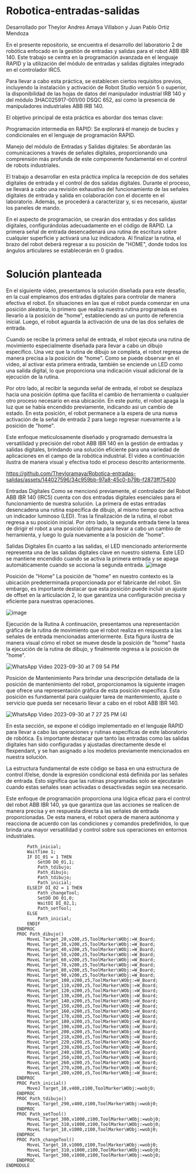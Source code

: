 # Robotica-entradas-salidas
Desarrollado por Theylor Andres Amaya Villabon y  Juan Pablo Ortiz Mendoza


En el presente repositorio, se encuentra el desarrollo del laboratorio 2 de robótica enfocado en la gestión de entradas y salidas para el robot ABB IBR 140. Este trabajo se centra en la programación avanzada en el lenguaje RAPID y la utilización del módulo de entradas y salidas digitales integrado en el controlador IRC5.

Para llevar a cabo esta práctica, se establecen ciertos requisitos previos, incluyendo la instalación y activación de Robot Studio versión 5 o superior, la disponibilidad de las hojas de datos del manipulador industrial IRB 140 y del módulo 3HAC025917-001/00 DSQC 652, así como la presencia de manipuladores industriales ABB IRB 140.

El objetivo principal de esta práctica es abordar dos temas clave:

Programación intermedia en RAPID: Se explorará el manejo de bucles y condicionales en el lenguaje de programación RAPID.

Manejo del módulo de Entradas y Salidas digitales: Se abordarán las comunicaciones a través de señales digitales, proporcionando una comprensión más profunda de este componente fundamental en el control de robots industriales.

El trabajo a desarrollar en esta práctica implica la recepción de dos señales digitales de entrada y el control de dos salidas digitales. Durante el proceso, se llevará a cabo una revisión exhaustiva del funcionamiento de las señales digitales de entrada y salida en colaboración con el docente en el laboratorio. Además, se procederá a caracterizar y, si es necesario, ajustar los paneles de mando.

En el aspecto de programación, se crearán dos entradas y dos salidas digitales, configurándolas adecuadamente en el código de RAPID. La primera señal de entrada desencadenará una rutina de escritura sobre cualquier superficie y activará una luz indicadora. Al finalizar la rutina, el brazo del robot deberá regresar a su posición de "HOME", donde todos los ángulos articulares se establecerán en 0 grados.

# Solución planteada

En el siguiente video, presentamos la solución diseñada para este desafío, en la cual empleamos dos entradas digitales para controlar de manera efectiva el robot. En situaciones en las que el robot pueda comenzar en una posición aleatoria, lo primero que realiza nuestra rutina programada es llevarlo a la posición de "home", estableciendo así un punto de referencia inicial. Luego, el robot aguarda la activación de una de las dos señales de entrada.

Cuando se recibe la primera señal de entrada, el robot ejecuta una rutina de movimiento especialmente diseñada para llevar a cabo un dibujo específico. Una vez que la rutina de dibujo se completa, el robot regresa de manera precisa a la posición de "home". Como se puede observar en el video, al activar esta primera entrada, también se enciende un LED como una salida digital, lo que proporciona una indicación visual adicional de la ejecución de la rutina.

Por otro lado, al recibir la segunda señal de entrada, el robot se desplaza hacia una posición óptima que facilita el cambio de herramienta o cualquier otro proceso necesario en esa ubicación. En este punto, el robot apaga la luz que se había encendido previamente, indicando así un cambio de estado. En esta posición, el robot permanece a la espera de una nueva activación de la señal de entrada 2 para luego regresar nuevamente a la posición de "home".

Este enfoque meticulosamente diseñado y programado demuestra la versatilidad y precisión del robot ABB IBR 140 en la gestión de entradas y salidas digitales, brindando una solución eficiente para una variedad de aplicaciones en el campo de la robótica industrial. El video a continuación ilustra de manera visual y efectiva todo el proceso descrito anteriormente.

https://github.com/Theyloramaya/Robotica-entradas-salidas/assets/144027596/34c959bb-97a8-45c0-b79b-f2873ff75400

Entradas Digitales
Como se mencionó previamente, el controlador del Robot ABB IBR 140 (IRC5) cuenta con dos entradas digitales esenciales para el funcionamiento de nuestra solución. La primera de estas entradas desencadena una rutina específica de dibujo, al mismo tiempo que activa un indicador luminoso (LED). Tras la finalización de la rutina, el robot regresa a su posición inicial. Por otro lado, la segunda entrada tiene la tarea de dirigir el robot a una posición óptima para llevar a cabo un cambio de herramienta, y luego lo guía nuevamente a la posición de "home".

Salidas Digitales
En cuanto a las salidas, el LED mencionado anteriormente representa una de las salidas digitales clave en nuestro sistema. Este LED se mantiene encendido cuando se activa la primera entrada y se apaga automáticamente cuando se acciona la segunda entrada.
![image](https://github.com/Theyloramaya/Robotica-entradas-salidas/assets/144027596/e53ffa8e-7683-4a1c-9b16-94277a0f2ef9)


Posición de "Home"
La posición de "home" en nuestro contexto es la ubicación predeterminada proporcionada por el fabricante del robot. Sin embargo, es importante destacar que esta posición puede incluir un ajuste de offset en la articulación 2, lo que garantiza una configuración precisa y eficiente para nuestras operaciones.

![image](https://github.com/Theyloramaya/Robotica-entradas-salidas/assets/144027596/08755ad3-dd26-43e3-9126-31733109e66a)

Ejecución de la Rutina
A continuación, presentamos una representación gráfica de la rutina de movimiento que el robot realiza en respuesta a las señales de entrada mencionadas anteriormente. Esta figura ilustra de manera visual cómo el robot se mueve desde la posición de "home" hasta la ejecución de la rutina de dibujo, y finalmente regresa a la posición de "home".

![WhatsApp Video 2023-09-30 at 7 09 54 PM](https://github.com/Theyloramaya/Robotica-entradas-salidas/assets/144027596/9ca42c24-f9a5-471b-86d8-282b243ec883)


Posición de Mantenimiento
Para brindar una descripción detallada de la posición de mantenimiento del robot, proporcionamos la siguiente imagen que ofrece una representación gráfica de esta posición específica. Esta posición es fundamental para cualquier tarea de mantenimiento, ajuste o servicio que pueda ser necesario llevar a cabo en el robot ABB IBR 140.

![WhatsApp Video 2023-09-30 at 7 27 25 PM (4)](https://github.com/Theyloramaya/Robotica-entradas-salidas/assets/144027596/b45c9309-e423-4427-945c-e8e57b9c4c43)


En esta sección, se expone el código implementado en el lenguaje RAPID para llevar a cabo las operaciones y rutinas específicas de este laboratorio de robótica. Es importante destacar que tanto las entradas como las salidas digitales han sido configuradas y ajustadas directamente desde el flexpendant, y se han asignado a los modelos previamente mencionados en nuestra solución.

La estructura fundamental de este código se basa en una estructura de control if/else, donde la expresión condicional está definida por las señales de entrada. Esto significa que las rutinas programadas solo se ejecutarán cuando estas señales sean activadas o desactivadas según sea necesario.

Este enfoque de programación proporciona una lógica eficaz para el control del robot ABB IBR 140, ya que garantiza que las acciones se realicen de manera precisa y en respuesta directa a las señales de entrada proporcionadas. De esta manera, el robot opera de manera autónoma y reacciona de acuerdo con las condiciones y comandos predefinidos, lo que brinda una mayor versatilidad y control sobre sus operaciones en entornos industriales.

```    PROC main()
        Path_inicial;
    	WaitTime 1;
        IF DI_01 = 1 THEN
            SetDO DO_01,1;
            Path_tdibujo;
            Path_dibujo;
            Path_tdibujo;
            Path_inicial;
        ELSEIF DI_02 = 1 THEN
            Path_changeTool;
            SetDO DO_01,0;
            WaitDI DI_02,1;
            Path_setTool;
        ELSE
            Path_inicial;
        ENDIF
    ENDPROC
    PROC Path_dibujo()
        MoveL Target_20,v200,z5,ToolMarker\WObj:=W_Board;
        MoveL Target_30,v200,z5,ToolMarker\WObj:=W_Board;
        MoveL Target_40,v200,z5,ToolMarker\WObj:=W_Board;
        MoveL Target_50,v200,z5,ToolMarker\WObj:=W_Board;
        MoveL Target_60,v200,z5,ToolMarker\WObj:=W_Board;
        MoveL Target_70,v200,z5,ToolMarker\WObj:=W_Board;
        MoveL Target_80,v200,z5,ToolMarker\WObj:=W_Board;
        MoveL Target_90,v200,z5,ToolMarker\WObj:=W_Board;
        MoveL Target_100,v200,z5,ToolMarker\WObj:=W_Board;
        MoveL Target_110,v200,z5,ToolMarker\WObj:=W_Board;
        MoveL Target_120,v200,z5,ToolMarker\WObj:=W_Board;
        MoveL Target_130,v200,z5,ToolMarker\WObj:=W_Board;
        MoveL Target_140,v200,z5,ToolMarker\WObj:=W_Board;
        MoveL Target_150,v200,z5,ToolMarker\WObj:=W_Board;
        MoveL Target_160,v200,z5,ToolMarker\WObj:=W_Board;
        MoveL Target_170,v200,z5,ToolMarker\WObj:=W_Board;
        MoveL Target_180,v200,z5,ToolMarker\WObj:=W_Board;
        MoveL Target_190,v200,z5,ToolMarker\WObj:=W_Board;
        MoveL Target_200,v200,z5,ToolMarker\WObj:=W_Board;
        MoveL Target_210,v200,z5,ToolMarker\WObj:=W_Board;
        MoveL Target_220,v200,z5,ToolMarker\WObj:=W_Board;
        MoveL Target_230,v200,z5,ToolMarker\WObj:=W_Board;
        MoveL Target_240,v200,z5,ToolMarker\WObj:=W_Board;
        MoveL Target_250,v200,z5,ToolMarker\WObj:=W_Board;
        MoveL Target_260,v200,z5,ToolMarker\WObj:=W_Board;
        MoveL Target_270,v200,z5,ToolMarker\WObj:=W_Board;
        MoveL Target_280,v200,z5,ToolMarker\WObj:=W_Board;
    ENDPROC
    PROC Path_inicial()
        MoveJ Target_10,v400,z100,ToolMarker\WObj:=wobj0;
    ENDPROC
    PROC Path_tdibujo()
        MoveL Target_290,v400,z100,ToolMarker\WObj:=wobj0;
    ENDPROC
    PROC Path_setTool()
        MoveL Target_300,v1000,z100,ToolMarker\WObj:=wobj0;
        MoveL Target_310,v1000,z100,ToolMarker\WObj:=wobj0;
        MoveL Target_10,v1000,z100,ToolMarker\WObj:=wobj0;
    ENDPROC
    PROC Path_changeTool()
        MoveL Target_10,v1000,z100,ToolMarker\WObj:=wobj0;
        MoveL Target_310,v1000,z100,ToolMarker\WObj:=wobj0;
        MoveL Target_300,v1000,z100,ToolMarker\WObj:=wobj0;
    ENDPROC
ENDMODULE
```
